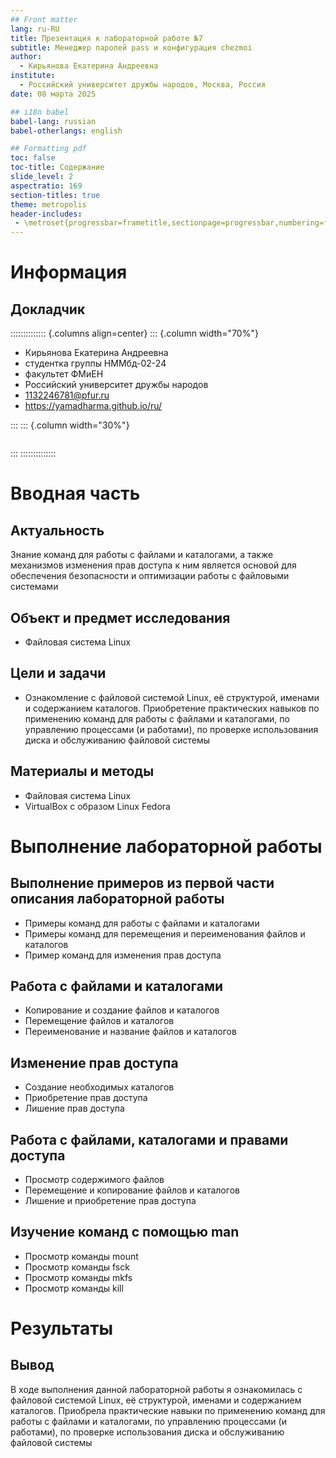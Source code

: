 ```yaml
---
## Front matter
lang: ru-RU
title: Презентация к лабораторной работе №7
subtitle: Менеджер паролей pass и конфигурация chezmoi
author:
  - Кирьянова Екатерина Андреевна
institute:
  - Российский университет дружбы народов, Москва, Россия
date: 08 марта 2025

## i18n babel
babel-lang: russian
babel-otherlangs: english

## Formatting pdf
toc: false
toc-title: Содержание
slide_level: 2
aspectratio: 169
section-titles: true
theme: metropolis
header-includes:
 - \metroset{progressbar=frametitle,sectionpage=progressbar,numbering=fraction}
---
```


# Информация

## Докладчик

:::::::::::::: {.columns align=center}
::: {.column width="70%"}

  * Кирьянова Екатерина Андреевна
  * студентка группы НММбд-02-24
  * факультет ФМиЕН
  * Российский университет дружбы народов
  * [1132246781@pfur.ru](mailto:1132246781@pfur.ru)
  * <https://yamadharma.github.io/ru/>

:::
::: {.column width="30%"}

![]()

:::
::::::::::::::

# Вводная часть

## Актуальность

Знание команд для работы с файлами и каталогами, а также механизмов изменения прав доступа к ним является основой для обеспечения безопасности и оптимизации работы с файловыми системами 

## Объект и предмет исследования

- Файловая система Linux

## Цели и задачи

- Ознакомление с файловой системой Linux, её структурой, именами и содержанием каталогов. Приобретение практических навыков по применению команд для работы с файлами и каталогами, по управлению процессами (и работами), по проверке использования диска и обслуживанию файловой системы

## Материалы и методы

- Файловая система Linux
- VirtualBox с образом Linux Fedora 

# Выполнение лабораторной работы 

## Выполнение примеров из первой части описания лабораторной работы

- Примеры команд для работы с файлами и каталогами
- Примеры команд для перемещения и переименования файлов и каталогов
- Пример команд для изменения прав доступа

## Работа с файлами и каталогами

- Копирование и создание файлов и каталогов
- Перемещение файлов и каталогов
- Переименование и название файлов и каталогов

## Изменение прав доступа

- Создание необходимых каталогов
- Приобретение прав доступа
- Лишение прав доступа

## Работа с файлами, каталогами и правами доступа

- Просмотр содержимого файлов
- Перемещение и копирование файлов и каталогов
- Лишение и приобретение прав доступа

## Изучение команд с помощью man

- Просмотр команды mount
- Просмотр команды fsck
- Просмотр команды mkfs
- Просмотр команды kill

# Результаты 

## Вывод 

В ходе выполнения данной лабораторной работы я ознакомилась с файловой системой Linux, её структурой, именами и содержанием каталогов. Приобрела практические навыки по применению команд для работы с файлами и каталогами, по управлению процессами (и работами), по проверке использования диска и обслуживанию файловой системы
